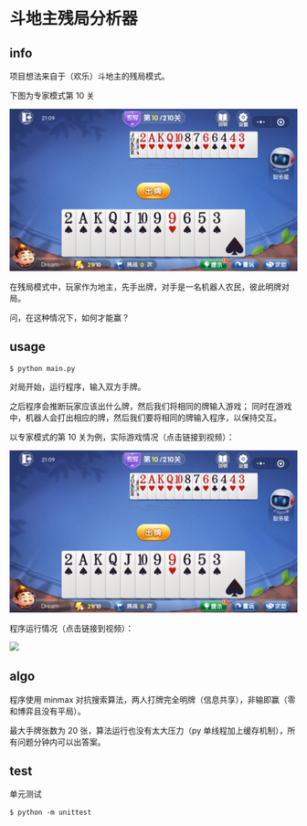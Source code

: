 # 斗地主残局分析器


## info

项目想法来自于（欢乐）斗地主的残局模式。

下图为专家模式第 10 关

![](./situation.png)

在残局模式中，玩家作为地主，先手出牌，对手是一名机器人农民，彼此明牌对局。

问，在这种情况下，如何才能赢？


## usage

```
$ python main.py
```

对局开始，运行程序，输入双方手牌。

之后程序会推断玩家应该出什么牌，然后我们将相同的牌输入游戏；
同时在游戏中，机器人会打出相应的牌，然后我们要将相同的牌输入程序，以保持交互。


以专家模式的第 10 关为例，实际游戏情况（点击链接到视频）：

[![](./situation.png)](https://dreamanddead-github-io.oss-cn-hongkong.aliyuncs.com/joker/fight.mp4)

程序运行情况（点击链接到视频）：

[![](https://dreamanddead-github-io.oss-cn-hongkong.aliyuncs.com/joker/joker.gif)](https://dreamanddead-github-io.oss-cn-hongkong.aliyuncs.com/joker/joker.mp4)


## algo

程序使用 minmax 对抗搜索算法，两人打牌完全明牌（信息共享），非输即赢（零和博弈且没有平局）。

最大手牌张数为 20 张，算法运行也没有太大压力（py 单线程加上缓存机制），所有问题分钟内可以出答案。


## test

单元测试

```
$ python -m unittest
```
